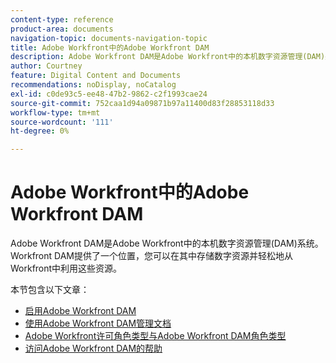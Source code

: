 ```yaml
---
content-type: reference
product-area: documents
navigation-topic: documents-navigation-topic
title: Adobe Workfront中的Adobe Workfront DAM
description: Adobe Workfront DAM是Adobe Workfront中的本机数字资源管理(DAM)系统。 Workfront DAM提供了一个位置，您可以在其中存储数字资源并轻松地从Workfront中利用这些资源。
author: Courtney
feature: Digital Content and Documents
recommendations: noDisplay, noCatalog
exl-id: c0de93c5-ee48-47b2-9862-c2f1993cae24
source-git-commit: 752caa1d94a09871b97a11400d83f28853118d33
workflow-type: tm+mt
source-wordcount: '111'
ht-degree: 0%

---
```


# Adobe Workfront中的Adobe Workfront DAM

Adobe Workfront DAM是Adobe Workfront中的本机数字资源管理(DAM)系统。 Workfront DAM提供了一个位置，您可以在其中存储数字资源并轻松地从Workfront中利用这些资源。

本节包含以下文章：

* [启用Adobe Workfront DAM](../../documents/workfront-dam-within-workfront/enable-wf-dam.md)
* [使用Adobe Workfront DAM管理文档](../../documents/workfront-dam-within-workfront/manage-docs-with-wf-dam.md)
* [Adobe Workfront许可角色类型与Adobe Workfront DAM角色类型](../../documents/workfront-dam-within-workfront/difference-between-wf-dam-role-types.md)
* [访问Adobe Workfront DAM的帮助](../../documents/workfront-dam-within-workfront/access-help--workfront-dam.md)
